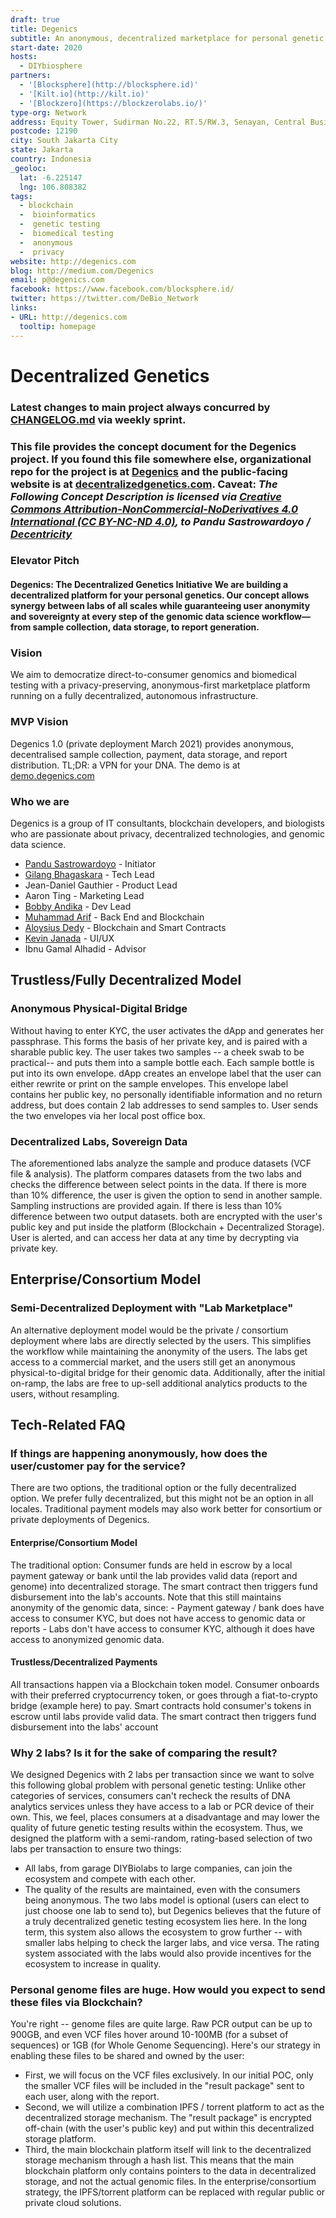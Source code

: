 ```yaml
---
draft: true
title: Degenics 
subtitle: An anonymous, decentralized marketplace for personal genetic testing - built on the Polkadot blockchain.
start-date: 2020
hosts:
  - DIYbiosphere
partners:
  - '[Blocksphere](http://blocksphere.id)'
  - '[Kilt.io](http://kilt.io)'
  - '[Blockzero](https://blockzerolabs.io/)'
type-org: Network
address: Equity Tower, Sudirman No.22, RT.5/RW.3, Senayan, Central Business District  
postcode: 12190
city: South Jakarta City
state: Jakarta
country: Indonesia
_geoloc:
  lat: -6.225147
  lng: 106.808382
tags:
  - blockchain
  -  bioinformatics
  -  genetic testing
  -  biomedical testing
  -  anonymous
  -  privacy
website: http://degenics.com
blog: http://medium.com/Degenics
email: p@degenics.com
facebook: https://www.facebook.com/blocksphere.id/
twitter: https://twitter.com/DeBio_Network
links:
- URL: http://degenics.com
  tooltip: homepage
---
```


# Decentralized Genetics
### Latest changes to main project always concurred by [CHANGELOG.md](https://github.com/Degenics/degenics-public/blob/main/CHANGELOG.md) via weekly sprint.
### This file provides the concept document for the Degenics project. If you found this file somewhere else, organizational repo for the project is at [Degenics](http://github.com/Degenics) and the public-facing website is at [decentralizedgenetics.com](http://decentralizedgenetics.com). Caveat: *The Following Concept Description is licensed via [Creative Commons Attribution-NonCommercial-NoDerivatives 4.0 International (CC BY-NC-ND 4.0)](https://creativecommons.org/licenses/by-nc-nd/4.0/), to Pandu Sastrowardoyo / [Decentricity](http://github.com/Decentricity)*
### Elevator Pitch
#### Degenics: The Decentralized Genetics Initiative We are building a decentralized platform for your personal genetics. Our concept allows synergy between labs of all scales while guaranteeing user anonymity and sovereignty at every step of the genomic data science workflow— from sample collection, data storage, to report generation.
### Vision
We aim to democratize direct-to-consumer genomics and biomedical testing with a privacy-preserving, anonymous-first marketplace platform running on a fully decentralized, autonomous infrastructure.
### MVP Vision
Degenics 1.0 (private deployment March 2021) provides anonymous, decentralised sample collection, payment, data storage, and report distribution. TL;DR: a VPN for your DNA. The demo is at [demo.degenics.com](http://demo.degenics.com)
### Who we are
Degenics is a group of IT consultants, blockchain developers, and biologists who are passionate about privacy, decentralized technologies, and genomic data science.
* [Pandu Sastrowardoyo](http://github.com/Decentricity) - Initiator
* [Gilang Bhagaskara](http://github.com/gilangbh) - Tech Lead
* Jean-Daniel Gauthier - Product Lead
* Aaron Ting - Marketing Lead
* [Bobby Andika](http://github.com/ybobby) - Dev Lead
* [Muhammad Arif](http://github.com/marcondol) - Back End and Blockchain
* [Aloysius Dedy](http://github.com/aloisius82) - Blockchain and Smart Contracts
* [Kevin Janada](http://github.com/kevinjanada) - UI/UX
* Ibnu Gamal Alhadid - Advisor
## Trustless/Fully Decentralized Model
### Anonymous Physical-Digital Bridge
Without having to enter KYC, the user activates the dApp and generates her passphrase. This forms the basis of her private key, and is paired with a sharable public key. The user takes two samples -- a cheek swab to be practical-- and puts them into a sample bottle each. Each sample bottle is put into its own envelope. dApp creates an envelope label that the user can either rewrite or print on the sample envelopes. This envelope label contains her public key, no personally identifiable information and no return address, but does contain 2 lab addresses to send samples to. User sends the two envelopes via her local post office box.
### Decentralized Labs, Sovereign Data
The aforementioned labs analyze the sample and produce datasets (VCF file & analysis). The platform compares datasets from the two labs and checks the difference between select points in the data. If there is more than 10% difference, the user is given the option to send in another sample. Sampling instructions are provided again. If there is less than 10% difference between two output datasets. both are encrypted with the user's public key and put inside the platform (Blockchain + Decentralized Storage). User is alerted, and can access her data at any time by decrypting via private key.
## Enterprise/Consortium Model
### Semi-Decentralized Deployment with "Lab Marketplace"
An alternative deployment model would be the private / consortium deployment where labs are directly selected by the users. This simplifies the workflow while maintaining the anonymity of the users. The labs get access to a commercial market, and the users still get an anonymous physical-to-digital bridge for their genomic data. Additionally, after the initial on-ramp, the labs are free to up-sell additional analytics products to the users, without resampling.
## Tech-Related FAQ
### If things are happening anonymously, how does the user/customer pay for the service?
There are two options, the traditional option or the fully decentralized option. We prefer fully decentralized, but this might not be an option in all locales. Traditional payment models may also work better for consortium or private deployments of Degenics.
#### Enterprise/Consortium Model
The traditional option: Consumer funds are held in escrow by a local payment gateway or bank until the lab provides valid data (report and genome) into decentralized storage. The smart contract then triggers fund disbursement into the lab's accounts. Note that this still maintains anonymity of the genomic data, since: - Payment gateway / bank does have access to consumer KYC, but does not have access to genomic data or reports - Labs don't have access to consumer KYC, although it does have access to anonymized genomic data.
#### Trustless/Decentralized Payments
All transactions happen via a Blockchain token model. Consumer onboards with their preferred cryptocurrency token, or goes through a fiat-to-crypto bridge (example here) to pay. Smart contracts hold consumer's tokens in escrow until labs provide valid data. The smart contract then triggers fund disbursement into the labs' account
### Why 2 labs? Is it for the sake of comparing the result?
We designed Degenics with 2 labs per transaction since we want to solve this following global problem with personal genetic testing: Unlike other categories of services, consumers can't recheck the results of DNA analytics services unless they have access to a lab or PCR device of their own. This, we feel, places consumers at a disadvantage and may lower the quality of future genetic testing results within the ecosystem. Thus, we designed the platform with a semi-random, rating-based selection of two labs per transaction to ensure two things:
- All labs, from garage DIYBiolabs to large companies, can join the ecosystem and compete with each other.
- The quality of the results are maintained, even with the consumers being anonymous. The two labs model is optional (users can elect to just choose one lab to send to), but Degenics believes that the future of a truly decentralized genetic testing ecosystem lies here. In the long term, this system also allows the ecosystem to grow further -- with smaller labs helping to check the larger labs, and vice versa. The rating system associated with the labs would also provide incentives for the ecosystem to increase in quality.
### Personal genome files are huge. How would you expect to send these files via Blockchain?
You're right -- genome files are quite large. Raw PCR output can be up to 900GB, and even VCF files hover around 10-100MB (for a subset of sequences) or 1GB (for Whole Genome Sequencing). Here's our strategy in enabling these files to be shared and owned by the user:
* First, we will focus on the VCF files exclusively. In our initial POC, only the smaller VCF files will be included in the "result package" sent to each user, along with the report.
* Second, we will utilize a combination IPFS / torrent platform to act as the decentralized storage mechanism. The "result package" is encrypted off-chain (with the user's public key) and put within this decentralized storage platform.
* Third, the main blockchain platform itself will link to the decentralized storage mechanism through a hash list. This means that the main blockchain platform only contains pointers to the data in decentralized storage, and not the actual genomic files. In the enterprise/consortium strategy, the IPFS/torrent platform can be replaced with regular public or private cloud solutions.

